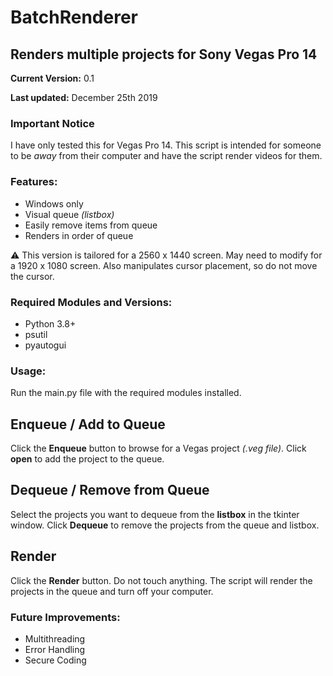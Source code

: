 # BatchRenderer

## Renders multiple projects for Sony Vegas Pro 14

**Current Version:** 0.1

**Last updated:** December 25th 2019

### Important Notice

I have only tested this for Vegas Pro 14. This script is intended for someone to be _away_ from their computer and have the script render videos for them.

### Features:

- Windows only
- Visual queue _(listbox)_
- Easily remove items from queue
- Renders in order of queue

:warning: This version is tailored for a 2560 x 1440 screen. May need to modify for a 1920 x 1080 screen. Also manipulates cursor placement, so do not move the cursor.

### Required Modules and Versions:

- Python 3.8+
- psutil
- pyautogui

### Usage:

Run the main.py file with the required modules installed.

## Enqueue / Add to Queue

Click the **Enqueue** button to browse for a Vegas project _(.veg file)_.
Click **open** to add the project to the queue.

## Dequeue / Remove from Queue

Select the projects you want to dequeue from the **listbox** in the tkinter window.
Click **Dequeue** to remove the projects from the queue and listbox.

## Render

Click the **Render** button.
Do not touch anything. The script will render the projects in the queue and turn off your computer.

### Future Improvements:

- Multithreading
- Error Handling
- Secure Coding
